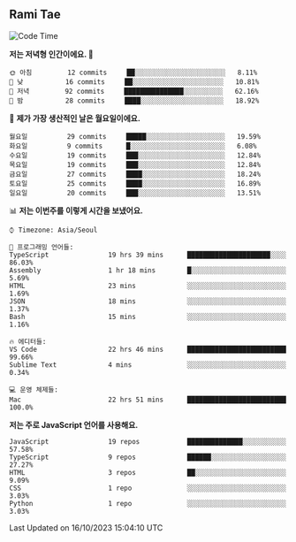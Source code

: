 ## Rami Tae

<!--START_SECTION:waka-->
![Code Time](http://img.shields.io/badge/Code%20Time-1%2C109%20hrs%2052%20mins-blue)

**저는 저녁형 인간이에요. 🦉** 

```text
🌞 아침         12 commits     ██░░░░░░░░░░░░░░░░░░░░░░░   8.11% 
🌆 낮　         16 commits     ██░░░░░░░░░░░░░░░░░░░░░░░   10.81% 
🌃 저녁         92 commits     ███████████████░░░░░░░░░░   62.16% 
🌙 밤　         28 commits     ████░░░░░░░░░░░░░░░░░░░░░   18.92%

```
📅 **제가 가장 생산적인 날은 월요일이에요.** 

```text
월요일          29 commits     █████░░░░░░░░░░░░░░░░░░░░   19.59% 
화요일          9 commits      █░░░░░░░░░░░░░░░░░░░░░░░░   6.08% 
수요일          19 commits     ███░░░░░░░░░░░░░░░░░░░░░░   12.84% 
목요일          19 commits     ███░░░░░░░░░░░░░░░░░░░░░░   12.84% 
금요일          27 commits     ████░░░░░░░░░░░░░░░░░░░░░   18.24% 
토요일          25 commits     ████░░░░░░░░░░░░░░░░░░░░░   16.89% 
일요일          20 commits     ███░░░░░░░░░░░░░░░░░░░░░░   13.51%

```


📊 **저는 이번주를 이렇게 시간을 보냈어요.** 

```text
⌚︎ Timezone: Asia/Seoul

💬 프로그래밍 언어들: 
TypeScript               19 hrs 39 mins      █████████████████████░░░░   86.03% 
Assembly                 1 hr 18 mins        █░░░░░░░░░░░░░░░░░░░░░░░░   5.69% 
HTML                     23 mins             ░░░░░░░░░░░░░░░░░░░░░░░░░   1.69% 
JSON                     18 mins             ░░░░░░░░░░░░░░░░░░░░░░░░░   1.37% 
Bash                     15 mins             ░░░░░░░░░░░░░░░░░░░░░░░░░   1.16%

🔥 에디터들: 
VS Code                  22 hrs 46 mins      █████████████████████████   99.66% 
Sublime Text             4 mins              ░░░░░░░░░░░░░░░░░░░░░░░░░   0.34%

💻 운영 체제들: 
Mac                      22 hrs 51 mins      █████████████████████████   100.0%

```

**저는 주로 JavaScript 언어를 사용해요.** 

```text
JavaScript               19 repos            ██████████████░░░░░░░░░░░   57.58% 
TypeScript               9 repos             ██████░░░░░░░░░░░░░░░░░░░   27.27% 
HTML                     3 repos             ██░░░░░░░░░░░░░░░░░░░░░░░   9.09% 
CSS                      1 repo              ░░░░░░░░░░░░░░░░░░░░░░░░░   3.03% 
Python                   1 repo              ░░░░░░░░░░░░░░░░░░░░░░░░░   3.03%

```



 Last Updated on 16/10/2023 15:04:10 UTC
<!--END_SECTION:waka-->
